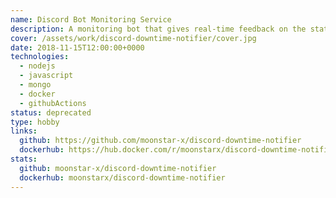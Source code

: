 ```yaml
---
name: Discord Bot Monitoring Service
description: A monitoring bot that gives real-time feedback on the status of other bots on the same Discord server.
cover: /assets/work/discord-downtime-notifier/cover.jpg
date: 2018-11-15T12:00:00+0000
technologies:
  - nodejs
  - javascript
  - mongo
  - docker
  - githubActions
status: deprecated
type: hobby
links:
  github: https://github.com/moonstar-x/discord-downtime-notifier
  dockerhub: https://hub.docker.com/r/moonstarx/discord-downtime-notifier
stats:
  github: moonstar-x/discord-downtime-notifier
  dockerhub: moonstarx/discord-downtime-notifier
---
```

